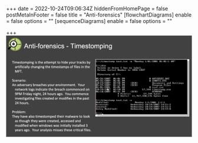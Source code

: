 +++
date = 2022-10-24T09:06:34Z
hiddenFromHomePage = false
postMetaInFooter = false
title = "Anti-forensics"
[flowchartDiagrams]
enable = false
options = ""
[sequenceDiagrams]
enable = false
options = ""

+++
![](/uploads/snipaste_2022-10-24_20-06-37.jpg)
